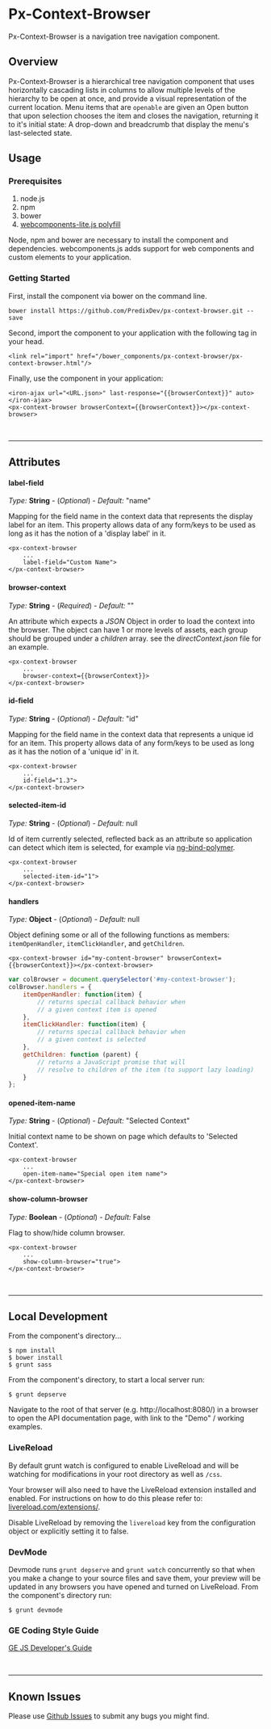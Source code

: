 # Px-Context-Browser

Px-Context-Browser is a navigation tree navigation component.

## Overview

Px-Context-Browser is a hierarchical tree navigation component that uses horizontally cascading lists in columns to allow multiple levels of the hierarchy to be open at once, and provide a visual representation of the current location. Menu items that are `openable` are given an Open button that upon selection chooses the item and closes the navigation, returning it to it's initial state: A drop-down and breadcrumb that display the menu's last-selected state.

## Usage

### Prerequisites
1. node.js
2. npm
3. bower
4. [webcomponents-lite.js polyfill](https://github.com/webcomponents/webcomponentsjs)

Node, npm and bower are necessary to install the component and dependencies. webcomponents.js adds support for web components and custom elements to your application.

### Getting Started

First, install the component via bower on the command line.

```
bower install https://github.com/PredixDev/px-context-browser.git --save
```

Second, import the component to your application with the following tag in your head.

```
<link rel="import" href="/bower_components/px-context-browser/px-context-browser.html"/>
```

Finally, use the component in your application:

```
<iron-ajax url="<URL.json>" last-response="{{browserContext}}" auto></iron-ajax>
<px-context-browser browserContext={{browserContext}}></px-context-browser>
```

<br />
<hr />

## Attributes

#### label-field

*Type:* **String** - (*Optional*) - *Default:* "name"

Mapping for the field name in the context data that represents the display label for an item. This property allows data of any form/keys to be used as long as it has the notion of a 'display label' in it.

```
<px-context-browser
	...
	label-field="Custom Name">
</px-context-browser>
```
#### browser-context

*Type:* **String** - (*Required*) - *Default:* ""

An attribute which expects a *JSON* Object in order to load the context into the browser.
The object can have 1 or more levels of assets, each group should be grouped under a *children* array. see the *directContext.json* file for an example.

```
<px-context-browser
	...
	browser-context={{browserContext}}>
</px-context-browser>
```

#### id-field

*Type:* **String** - (*Optional*) - *Default:* "id"

Mapping for the field name in the context data that represents a unique id for an item. This property allows data of any form/keys to be used as long as it has the notion of a 'unique id' in it.

```
<px-context-browser
	...
	id-field="1.3">
</px-context-browser>
```

#### selected-item-id

*Type:* **String** - (*Optional*) - *Default:* null

Id of item currently selected, reflected back as an attribute so application can detect which item is selected, for example via [ng-bind-polymer](https://github.com/PredixDev/ng-bind-polymer).

```
<px-context-browser
	...
	selected-item-id="1">
</px-context-browser>
```

#### handlers

*Type:* **Object** - (*Optional*) - *Default:* null

Object defining some or all of the following functions as members: `itemOpenHandler`, `itemClickHandler`, and `getChildren`.

```
<px-context-browser id="my-content-browser" browserContext={{browserContext}}></px-context-browser>
```

```javaScript
var colBrowser = document.querySelector('#my-context-browser');
colBrowser.handlers = {
    itemOpenHandler: function(item) {
        // returns special callback behavior when
        // a given context item is opened
    },
    itemClickHandler: function(item) {
        // returns special callback behavior when
        // a given context is selected
    },
    getChildren: function (parent) {
        // returns a JavaScript promise that will
        // resolve to children of the item (to support lazy loading)
    }
};
```

#### opened-item-name

*Type:* **String** - (*Optional*) - *Default:* "Selected Context"

Initial context name to be shown on page which defaults to 'Selected Context'.

```
<px-context-browser
	...
	open-item-name="Special open item name">
</px-context-browser>
```

#### show-column-browser

*Type:* **Boolean** - (*Optional*) - *Default:* False

Flag to show/hide column browser.

```
<px-context-browser
	...
	show-column-browser="true">
</px-context-browser>
```

<br />
<hr />


## Local Development

From the component's directory...

```
$ npm install
$ bower install
$ grunt sass
```

From the component's directory, to start a local server run:

```
$ grunt depserve
```

Navigate to the root of that server (e.g. http://localhost:8080/) in a browser to open the API documentation page, with link to the "Demo" / working examples.

### LiveReload

By default grunt watch is configured to enable LiveReload and will be watching for modifications in your root directory as well as `/css`.

Your browser will also need to have the LiveReload extension installed and enabled. For instructions on how to do this please refer to: [livereload.com/extensions/](http://livereload.com/extensions/).

Disable LiveReload by removing the `livereload` key from the configuration object or explicitly setting it to false.


### DevMode
Devmode runs `grunt depserve` and `grunt watch` concurrently so that when you make a change to your source files and save them, your preview will be updated in any browsers you have opened and turned on LiveReload.
From the component's directory run:

```
$ grunt devmode
```

### GE Coding Style Guide
[GE JS Developer's Guide](https://github.com/GeneralElectric/javascript)

<br />
<hr />

## Known Issues

Please use [Github Issues](https://github.com/PredixDev/COMPONENT/issues) to submit any bugs you might find.
